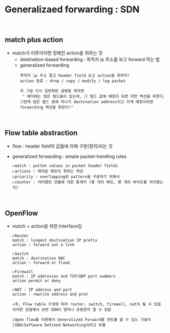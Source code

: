 Generalizaed forwarding : SDN
============================

<br/>

match plus action
------------
* match가 이루어지면 정해진 action을 취하는 것
  - destination-based forwarding : 목적지 ip 주소를 보고 forward 하는 법
  - generalized forwarding
    ```
    목적지 ip 주소 말고 header field 보고 action을 취하자!
    action 종류 : drop / copy / modify / log packet

    자 그럼 다시 일반화한 설명을 하자면
     " 헤더에는 많은 필드들이 있는데, 그 필드 값에 매칭이 되면 어떤 액션을 취한다, 그런데 많은 필드 중에 하나가 destination address이고 이게 매칭이되면 forwarding 액션을 취한다!"
    ``` 

<br/>

Flow table abstraction
--------------------
* flow : header field의 값들에 의해 구분(정의)되는 것
* generalized forwarding : simple packet-handling rules
  ```
  ▷match : patten values in packet header fields
  ▷actions : 매치된 패킷이 취하는 액션
  ▷priority : overlapping된 pattern을 구분하기 위해서
  ▷counter : 처리했던 것들에 대한 통계치 (몇 개의 패킷, 몇 개의 바이트를 처리했는지)
  ```

  <br/>

OpenFlow
---------
* match + action을 위한 Interface임
  ```
  ▷Router
  match : longest destination IP prefix
  action : forward out a link

  ▷Switch
  match : destination MAC
  action : forward or flood

  ▷Firewall
  match : IP addresses and TCP/UDP port numbers
  action permit or deny

  ▷NAT : IP address and port
  action : rewrite address and prot

  ▷즉, Flow table 구성에 따라 router, switch, firewall, nat이 될 수 있음
  이러한 관점에서 보면 SDN이 얼마나 유용한지 알 수 있음

  ▷Open flow를 이용해서 Generalized Forward를 컨트롤 할 수 있는 기술이 (SDN)Software Defined Networking이라고 부름
  ```  